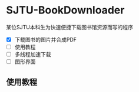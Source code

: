 # SJTU-BookDownloader
某位SJTU本科生为快速便捷下载图书馆资源而写的程序

- [x] 下载图书的图片并合成PDF
- [ ] 使用教程
- [ ] 多线程加速下载
- [ ] 图形界面
## 使用教程